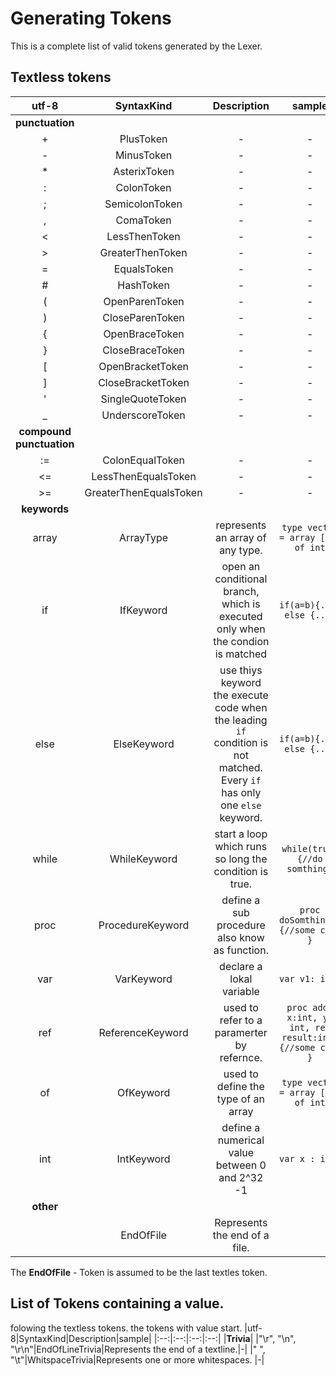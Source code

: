
# Generating Tokens
This is a complete list of valid tokens generated by the Lexer.

## Textless tokens
|utf-8|SyntaxKind|Description|sample|
|:--:|:--:|:--:|:--:|
|**punctuation**|
|+|PlusToken|-|-|
|-|MinusToken|-|-|
|*|AsterixToken|-|-|
|:|ColonToken|-|-|
|;|SemicolonToken|-|-|
|,|ComaToken|-|-|
|<|LessThenToken|-|-|
|>|GreaterThenToken|-|-|
|=|EqualsToken|-|-|
|#|HashToken|-|-|
|(|OpenParenToken|-|-|
|)|CloseParenToken|-|-|
|{|OpenBraceToken|-|-|
|}|CloseBraceToken|-|-|
|[|OpenBracketToken|-|-|
|]|CloseBracketToken|-|-|
|'|SingleQuoteToken|-|-|
|_|UnderscoreToken|-|-|
|**compound punctuation**|
|:=|ColonEqualToken|-|-|
|<=|LessThenEqualsToken|-|-|
|>=|GreaterThenEqualsToken|-|-|
|**keywords**|
|array|ArrayType|represents an array of any type.| `type vector = array [10] of int`|
|if|IfKeyword|open an conditional branch, which is executed only when the condion is matched|`if(a=b){...} else {...}`|
|else|ElseKeyword|use thiys keyword the execute code when the leading `if` condition is not matched. Every `if` has only one `else` keyword.|`if(a=b){...} else {...}`|
|while|WhileKeyword|start a loop which runs so long the condition is true.|`while(true){//do somthing}`|
|proc|ProcedureKeyword|define a sub procedure also know as function.|`proc doSomthing(){//some code }`|
|var|VarKeyword|declare a lokal variable|`var v1: int;`|
|ref|ReferenceKeyword| used to refer to a paramerter by refernce.|`proc add( x:int, y: int, ref result:int){//some code }`|
|of|OfKeyword|used to define the type of an array|`type vector = array [10] of int`|
|int|IntKeyword|define a numerical value between 0 and 2^32 -1| `var x : int;`|
|**other**|
||EndOfFile|Represents the end of a file.|

The **EndOfFile** - Token is assumed to be the last textles token.


## List of Tokens containing a value.
folowing the textless tokens. the tokens with value start.
|utf-8|SyntaxKind|Description|sample|
|:--:|:--:|:--:|:--:|
|**Trivia**|
|"\r", "\n", "\r\n"|EndOfLineTrivia|Represents the end of a textline.|-|
|" ", "\t"|WhitspaceTrivia|Represents one or more whitespaces. |-|


